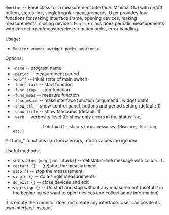 `Monitor` -- Base class for a measurement interface. Minimal GUI with
on/off button, status line, single/regular measurements. User provides
four functions for making interface frame, opening devices, making
measurements, closing devices. `Monitor` class does periodic measurements
with correct open/measure/close function order, error handling.

Usage:
* `Monitor <name> <widget path> <options>`

Options:
* `-name`       -- program name
* `-period`     -- measurement period
* `-onoff`      -- initial state of main switch
* `-func_start` -- start function
* `-func_stop`  -- stop function
* `-func_meas`  -- measure function
* `-func_mkint` -- make interface function (argumentL: widget path)
* `-show_ctl`   -- show control panel, buttons and period setting (default: 1)
* `-show_title` -- show title panel (default: 1)
* `-verb`       -- verbosity level (0: show only errors in the status line,
*                  1(default): show status messages (Measure, Waiting, etc.)

All func_* functions can throw errors, return values are ignored.

Useful methods:

* `set_status {msg {col black}}` -- set status-line message with color `col`.
* `restart {}` -- (re)start the measurement
* `stop {}` -- stop the measurement
* `single {}` -- do a single measurements
* `do_exit {}` -- close devices and exit
* `startstop {}` -- Do start and stop without any measurement
  (useful if in the beginning we want to open devices and collect some information)

If <widget path> is empty then monitor does not create any interface.
User can create its own interface instead.
